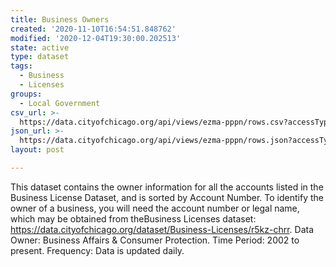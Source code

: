 ```yaml
---
title: Business Owners
created: '2020-11-10T16:54:51.848762'
modified: '2020-12-04T19:30:00.202513'
state: active
type: dataset
tags:
  - Business
  - Licenses
groups:
  - Local Government
csv_url: >-
  https://data.cityofchicago.org/api/views/ezma-pppn/rows.csv?accessType=DOWNLOAD
json_url: >-
  https://data.cityofchicago.org/api/views/ezma-pppn/rows.json?accessType=DOWNLOAD
layout: post

---
```

This dataset contains the owner information for all the accounts listed in the Business License Dataset, and is sorted by Account Number. To identify the owner of a business, you will need the account number or legal name, which may be obtained from theBusiness Licenses dataset: https://data.cityofchicago.org/dataset/Business-Licenses/r5kz-chrr. Data Owner: Business Affairs & Consumer Protection. Time Period: 2002 to present. Frequency: Data is updated daily.
